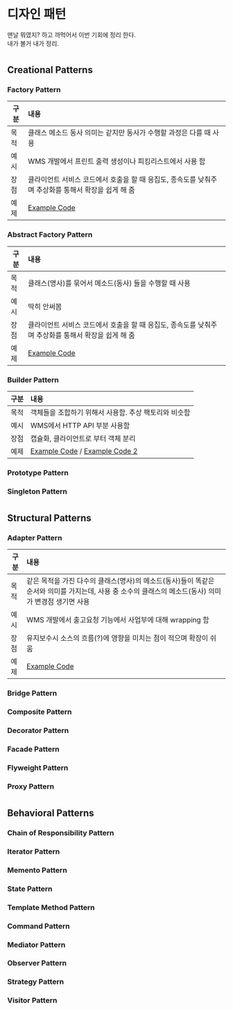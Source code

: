 # 디자인 패턴
맨날 뭐였지? 하고 까먹어서 이번 기회에 정리 한다.  
내가 볼거 내가 정리.

#
## Creational Patterns
### Factory Pattern
|구분|내용|
|----|:----|
|목적|클래스 메소드 동사 의미는 같지만 동사가 수행할 과정은 다를 때 사용|
|예시|WMS 개발에서 프린트 출력 생성이나 피킹리스트에서 사용 함|
|장점|클라이언트 서비스 코드에서 호출을 할 때 응집도, 종속도를 낮춰주며 추상화를 통해서 확장을 쉽게 해 줌 |
|예제|[Example Code](https://github.com/sanggi-wjg/clean_code_study/blob/main/%EB%94%94%EC%9E%90%EC%9D%B8_%ED%8C%A8%ED%84%B4/code_example/factory.py) |
 
### Abstract Factory Pattern
|구분|내용|
|----|:----|
|목적|클래스(명사)를 묶어서 메소드(동사) 들을 수행할 때 사용|
|예시|딱히 안써봄 |
|장점|클라이언트 서비스 코드에서 호출을 할 때 응집도, 종속도를 낮춰주며 추상화를 통해서 확장을 쉽게 해 줌 |
|예제|[Example Code](https://github.com/sanggi-wjg/clean_code_study/blob/main/%EB%94%94%EC%9E%90%EC%9D%B8_%ED%8C%A8%ED%84%B4/code_example/abstract_factory.py) |
 
### Builder Pattern
|구분|내용|
|----|:----|
|목적|객체들을 조합하기 위해서 사용함. 추상 팩토리와 비슷함|
|예시|WMS에서 HTTP API 부분 사용함 |
|장점|캡슐화, 클라이언트로 부터 객체 분리 |
|예제|[Example Code](https://github.com/sanggi-wjg/clean_code_study/blob/main/%EB%94%94%EC%9E%90%EC%9D%B8_%ED%8C%A8%ED%84%B4/code_example/builder.py) / [Example Code 2](https://github.com/sanggi-wjg/clean_code_study/blob/main/%EB%94%94%EC%9E%90%EC%9D%B8_%ED%8C%A8%ED%84%B4/code_example/builder_2.py)|

### Prototype Pattern
### Singleton Pattern

#
## Structural Patterns
### Adapter Pattern
|구분|내용|
|----|:----|
|목적|같은 목적을 가진 다수의 클래스(명사)의 메소드(동사)들이 똑같은 순서와 의미를 가지는데, 사용 중 소수의 클래스의 메소드(동사) 의미가 변경점 생기면 사용 |
|예시|WMS 개발에서 출고요청 기능에서 사업부에 대해 wrapping 함 |
|장점| 유지보수시 소스의 흐름(?)에 영향을 미치는 점이 적으며 확장이 쉬움 |
|예제|[Example Code](https://github.com/sanggi-wjg/clean_code_study/blob/main/%EB%94%94%EC%9E%90%EC%9D%B8_%ED%8C%A8%ED%84%B4/code_example/adapter.py) |
### Bridge Pattern
### Composite Pattern
### Decorator Pattern
### Facade Pattern
### Flyweight Pattern
### Proxy Pattern

#
## Behavioral Patterns
### Chain of Responsibility Pattern
### Iterator Pattern
### Memento Pattern
### State Pattern
### Template Method Pattern
### Command Pattern
### Mediator Pattern
### Observer Pattern
### Strategy Pattern
### Visitor Pattern